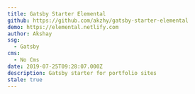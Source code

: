 ```yaml
---
title: Gatsby Starter Elemental
github: https://github.com/akzhy/gatsby-starter-elemental
demo: https://elemental.netlify.com
author: Akshay
ssg:
  - Gatsby
cms:
  - No Cms
date: 2019-07-25T09:28:07.000Z
description: Gatsby starter for portfolio sites
stale: true
---
```

